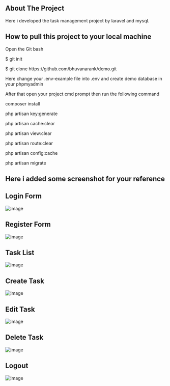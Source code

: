 ## About The Project

Here i developed the task management project by laravel and mysql.

## How to pull this project to your local machine
<p> Open the Git bash</p>
<p> $ git init </p>
<p> $ git clone https://github.com/bhuvanarank/demo.git </p>
<p> Here change your .env-example file into .env and create demo database in your phpmyadmin</p>

<p> After that open your project cmd prompt then run the following command</p>
<p> composer install </p>

<p> php artisan key:generate </p>

<p> php artisan cache:clear </p>     

<p> php artisan view:clear</p>        

<p> php artisan route:clear</p>        

<p> php artisan config:cache</p> 

<p> php artisan migrate</p>

## Here i added some screenshot for your reference
## Login Form

![image](https://user-images.githubusercontent.com/61417475/171528680-a8834e79-fd11-47fd-909b-8f806ab1ce1c.png)


## Register Form

![image](https://user-images.githubusercontent.com/61417475/171528647-10e64f91-1fbc-4fc4-aa95-93db58514307.png)

## Task List

![image](https://user-images.githubusercontent.com/61417475/171529070-c2574acf-01b6-4be6-8a28-49255c5c1184.png)

## Create Task

![image](https://user-images.githubusercontent.com/61417475/171529781-0867423d-865d-4d72-a5d7-0afb3cad46db.png)

## Edit Task

![image](https://user-images.githubusercontent.com/61417475/171529667-a5b996f3-31b1-498e-8807-d1c190b9b64f.png)

## Delete Task

![image](https://user-images.githubusercontent.com/61417475/171530110-501e2926-5740-4829-a760-50a088d019ed.png)

## Logout 

![image](https://user-images.githubusercontent.com/61417475/171530556-1d524531-95e7-432e-a424-c26eed5b0dd9.png)

